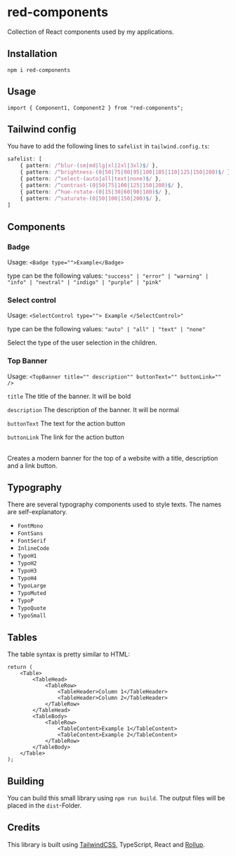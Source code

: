 # red-components
Collection of React components used by my applications.

## Installation

`npm i red-components`

## Usage

`import { Component1, Component2 } from "red-components";`

## Tailwind config

You have to add the following lines to `safelist` in `tailwind.config.ts`:
```typescript
safelist: [
    { pattern: /^blur-(sm|md|lg|xl|2xl|3xl)$/ },
    { pattern: /^brightness-(0|50|75|90|95|100|105|110|125|150|200)$/ },
    { pattern: /^select-(auto|all|text|none)$/ },
    { pattern: /^contrast-(0|50|75|100|125|150|200)$/ },
    { pattern: /^hue-rotate-(0|15|30|60|90|180)$/ },
    { pattern: /^saturate-(0|50|100|150|200)$/ },
]
```

## Components

### Badge

Usage: `<Badge type="">Example</Badge>`

type can be the following values: `"success" | "error" | "warning" | "info" | "neutral" | "indigo" | "purple" | "pink"`

### Select control

Usage: `<SelectControl type=""> Example </SelectControl>"`

type can be the following values: `"auto" | "all" | "text" | "none"`

Select the type of the user selection in the children.

### Top Banner

Usage: `<TopBanner title="" description"" buttonText="" buttonLink="" />`

`title` The title of the banner. It will be bold

`description` The description of the banner. It will be normal

`buttonText` The text for the action button

`buttonLink` The link for the action button

<br>
Creates a modern banner for the top of a website with a title, description and a link button.

## Typography

There are several typography components used to style texts. The names are self-explanatory.

- `FontMono`
- `FontSans`
- `FontSerif`
- `InlineCode`
- `TypoH1`
- `TypoH2`
- `TypoH3`
- `TypoH4`
- `TypoLarge`
- `TypoMuted`
- `TypoP`
- `TypoQuote`
- `TypoSmall`

## Tables

The table syntax is pretty similar to HTML:

```tsx
return (
    <Table>
        <TableHead>
            <TableRow>
                <TableHeader>Column 1</TableHeader>
                <TableHeader>Column 2</TableHeader>
            </TableRow>
        </TableHead>
        <TableBody>
            <TableRow>
                <TableContent>Example 1</TableContent>
                <TableContent>Example 2</TableContent>
            </TableRow>
        </TableBody>
    </Table>
);
```

## Building

You can build this small library using `npm run build`. The output files will be placed in the `dist`-Folder.

## Credits

This library is built using [TailwindCSS](https://tailwindcss.com/), TypeScript, React and [Rollup](https://rollupjs.org/).